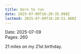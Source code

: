 ```yaml
---
title: born to run
date: 2025-07-09T16:20:35.098Z
lastmod: 2025-07-09T16:20:51.980Z
---
```

Date: 2025-07-09\
Pages: 260

21 miles on my 21st birthday.
